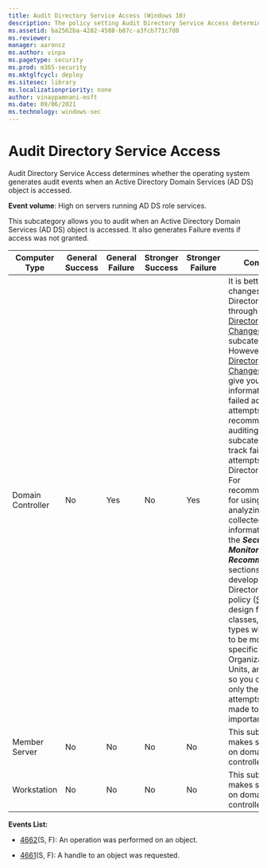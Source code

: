 ```yaml
---
title: Audit Directory Service Access (Windows 10)
description: The policy setting Audit Directory Service Access determines if audit events are generated when an Active Directory Domain Services (ADA DS) object is accessed.
ms.assetid: ba2562ba-4282-4588-b87c-a3fcb771c7d0
ms.reviewer: 
manager: aaroncz
ms.author: vinpa
ms.pagetype: security
ms.prod: m365-security
ms.mktglfcycl: deploy
ms.sitesec: library
ms.localizationpriority: none
author: vinaypamnani-msft
ms.date: 09/06/2021
ms.technology: windows-sec
---
```


# Audit Directory Service Access


Audit Directory Service Access determines whether the operating system generates audit events when an Active Directory Domain Services (AD DS) object is accessed.

**Event volume**: High on servers running AD DS role services.

This subcategory allows you to audit when an Active Directory Domain Services (AD DS) object is accessed. It also generates Failure events if access was not granted.

| Computer Type     | General Success | General Failure | Stronger Success | Stronger Failure | Comments                                                                                                                                                                                                                                                                                                                                                                                                                                                                                                                                                                                                                                                                                                                                                                                                                                                                                                   |
|-------------------|-----------------|-----------------|------------------|------------------|------------------------------------------------------------------------------------------------------------------------------------------------------------------------------------------------------------------------------------------------------------------------------------------------------------------------------------------------------------------------------------------------------------------------------------------------------------------------------------------------------------------------------------------------------------------------------------------------------------------------------------------------------------------------------------------------------------------------------------------------------------------------------------------------------------------------------------------------------------------------------------------------------------|
| Domain Controller | No              | Yes             | No               | Yes              | It is better to track changes to Active Directory objects through the [Audit Directory Service Changes](audit-directory-service-changes.md) subcategory. However, [Audit Directory Service Changes](audit-directory-service-changes.md) doesn’t give you information about failed access attempts, so we recommend Failure auditing in this subcategory to track failed access attempts to Active Directory objects.<br>For recommendations for using and analyzing the collected information, see the ***Security Monitoring Recommendations*** sections. Also, develop an Active Directory auditing policy ([SACL](/windows/win32/secauthz/access-control-lists) design for specific classes, operation types which need to be monitored for specific Organizational Units, and so on) so you can audit only the access attempts that are made to specific important objects. |
| Member Server     | No              | No              | No               | No               | This subcategory makes sense only on domain controllers.                                                                                                                                                                                                                                                                                                                                                                                                                                                                                                                                                                                                                                                                                                                                                                                                                                                   |
| Workstation       | No              | No              | No               | No               | This subcategory makes sense only on domain controllers.                                                                                                                                                                                                                                                                                                                                                                                                                                                                                                                                                                                                                                                                                                                                                                                                                                                   |

**Events List:**

-   [4662](event-4662.md)(S, F): An operation was performed on an object.

-   [4661](event-4661.md)(S, F): A handle to an object was requested.
